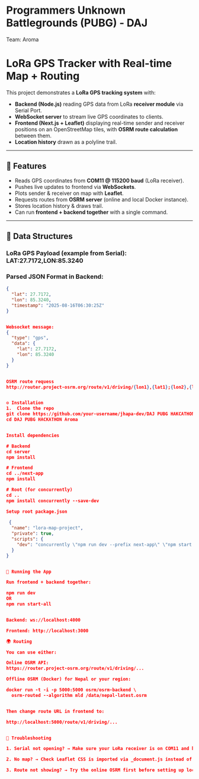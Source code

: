 # Programmers Unknown Battlegrounds (PUBG) - DAJ

Team: Aroma

# LoRa GPS Tracker with Real-time Map + Routing

This project demonstrates a **LoRa GPS tracking system** with:
- **Backend (Node.js)** reading GPS data from LoRa **receiver module** via Serial Port.
- **WebSocket server** to stream live GPS coordinates to clients.
- **Frontend (Next.js + Leaflet)** displaying real-time sender and receiver positions on an OpenStreetMap tiles, with **OSRM route calculation** between them.
- **Location history** drawn as a polyline trail.

---

## 📌 Features
- Reads GPS coordinates from **COM11 @ 115200 baud** (LoRa receiver).
- Pushes live updates to frontend via **WebSockets**.
- Plots sender & receiver on map with **Leaflet**.
- Requests routes from **OSRM server** (online and local Docker instance).
- Stores location history & draws trail.
- Can run **frontend + backend together** with a single command.

---
## 📡 Data Structures

### LoRa GPS Payload (example from Serial): LAT:27.7172,LON:85.3240

### Parsed JSON Format in Backend:
```json
{
  "lat": 27.7172,
  "lon": 85.3240,
  "timestamp": "2025-08-16T06:30:25Z"
}


Websocket message:
{
  "type": "gps",
  "data": {
    "lat": 27.7172,
    "lon": 85.3240
  }
}


OSRM route requess
http://router.project-osrm.org/route/v1/driving/{lon1},{lat1};{lon2},{lat2}?overview=full&geometries=geojson


⚙️ Installation
1.	Clone the repo
git clone https://github.com/your-username/jhapa-dev/DAJ PUBG HAKCATHON Aroma.git
cd DAJ PUBG HACKATHON Aroma


Install dependencies

# Backend
cd server
npm install

# Frontend
cd ../next-app
npm install

# Root (for concurrently)
cd ..
npm install concurrently --save-dev 

Setup root package.json
 
 {
  "name": "lora-map-project",
  "private": true,
  "scripts": {
    "dev": "concurrently \"npm run dev --prefix next-app\" \"npm start --prefix server\""
  }
}


🚀 Running the App

Run frontend + backend together:

npm run dev
OR
npm run start-all


Backend: ws://localhost:4000

Frontend: http://localhost:3000

🌍 Routing

You can use either:

Online OSRM API:
https://router.project-osrm.org/route/v1/driving/...

Offline OSRM (Docker) for Nepal or your region:

docker run -t -i -p 5000:5000 osrm/osrm-backend \
  osrm-routed --algorithm mld /data/nepal-latest.osrm


Then change route URL in frontend to:

http://localhost:5000/route/v1/driving/...


🔧 Troubleshooting

1. Serial not opening? → Make sure your LoRa receiver is on COM11 and baud = 115200.

2. No map? → Check Leaflet CSS is imported via _document.js instead of <Head>.

3. Route not showing? → Try the online OSRM first before setting up local.